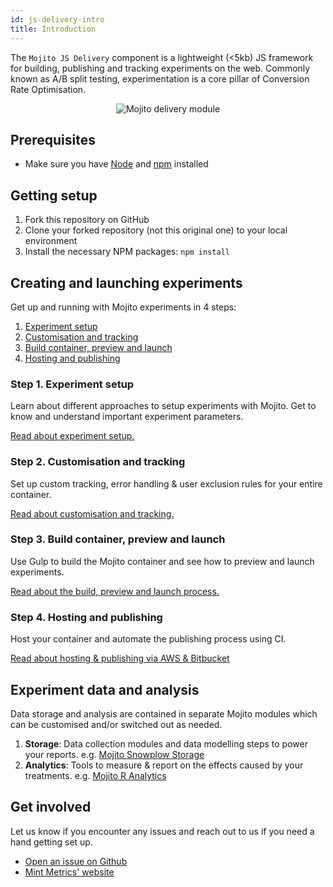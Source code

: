 ```yaml
---
id: js-delivery-intro
title: Introduction
---
```


The ```Mojito JS Delivery``` component is a lightweight (&lt;5kb) JS framework for building, publishing and tracking experiments on the web. Commonly known as A/B split testing, experimentation is a core pillar of Conversion Rate Optimisation.

<p align="center"><img src="/img/js-delivery/delivery-module.png" alt="Mojito delivery module" /></p>

## Prerequisites

- Make sure you have [Node](https://nodejs.org/en/download/) and [npm](https://www.npmjs.com/) installed

## Getting setup

1. Fork this repository on GitHub
2. Clone your forked repository (not this original one) to your local environment
3. Install the necessary NPM packages: ```npm install```

## Creating and launching experiments

Get up and running with Mojito experiments in 4 steps:

1. [Experiment setup](#step-1-experiment-setup)
2. [Customisation and tracking](#step-2-customisation-and-tracking)
3. [Build container, preview and launch](#step-3-build-container-preview-and-launch)
4. [Hosting and publishing](#step-4-hosting-and-publishing)

### Step 1. Experiment setup

Learn about different approaches to setup experiments with Mojito. Get to know and understand important experiment parameters.

[Read about experiment setup.](js-delivery-setup.md)

### Step 2. Customisation and tracking

Set up custom tracking, error handling & user exclusion rules for your entire container.

[Read about customisation and tracking.](js-delivery-customisation.md)

### Step 3. Build container, preview and launch

Use Gulp to build the Mojito container and see how to preview and launch experiments.

[Read about the build, preview and launch process.](js-delivery-preview-launch.md)

### Step 4. Hosting and publishing

Host your container and automate the publishing process using CI.

[Read about hosting & publishing via AWS & Bitbucket](js-delivery-hosting.md)

## Experiment data and analysis

Data storage and analysis are contained in separate Mojito modules which can be customised and/or switched out as needed.

1. **Storage**: Data collection modules and data modelling steps to power your reports. e.g. [Mojito Snowplow Storage](https://github.com/mint-metrics/mojito-snowplow-storage)
2. **Analytics**: Tools to measure & report on the effects caused by your treatments. e.g. [Mojito R Analytics](https://github.com/mint-metrics/mojito-r-analytics)

## Get involved

Let us know if you encounter any issues and reach out to us if you need a hand getting set up.

* [Open an issue on Github](https://github.com/mint-metrics/mojito-js-delivery/issues/new)
* [Mint Metrics' website](https://mintmetrics.io/)